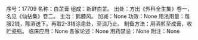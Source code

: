 序号：17709
名称：白芷膏
组成：新鲜白芷。
出处：方出《外科全生集》卷一，名见《仙拈集》卷二。
主治：鹤膝风。
加减：None
功效：None
用法用量：每服2钱，陈酒送下。再取2-3钱涂患处，至消乃止。
制备方法：用酒煎至成膏，收贮瓷瓶。
临床应用：None
各家论述：None
用药禁忌：None
附注：None

